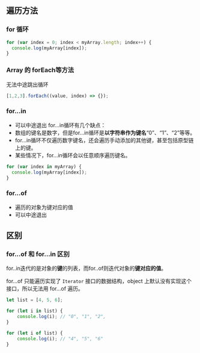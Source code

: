 ## 遍历方法
### for 循环
```js
for (var index = 0; index < myArray.length; index++) {
  console.log(myArray[index]);
}
```

### Array 的 forEach等方法
无法中途跳出循环
```js
[1,2,3].forEach((value, index) => {});
```

### for...in
- 可以中途退出
for...in循环有几个缺点：
- 数组的键名是数字，但是for...in循环是**以字符串作为键名**“0”、“1”、“2”等等。
- for...in循环不仅遍历数字键名，还会遍历手动添加的其他键，甚至包括原型链上的键。
- 某些情况下，for...in循环会以任意顺序遍历键名。
```js
for (var index in myArray) {
  console.log(myArray[index]);
}
```

### for...of
- 遍历的对象为键对应的值
- 可以中途退出


## 区别
### for...of 和 for...in 区别
for..in迭代的是对象的**键**的列表，而for..of则迭代对象的**键对应的值**。

for...of 只能遍历实现了 `Iterator` 接口的数据结构，object 上默认没有实现这个接口，所以无法用 for...of 遍历。

```ts
let list = [4, 5, 6];

for (let i in list) {
    console.log(i); // "0", "1", "2",
}

for (let i of list) {
    console.log(i); // "4", "5", "6"
}
```
